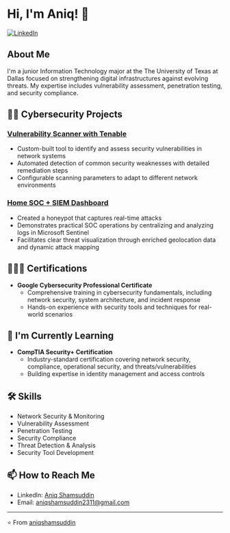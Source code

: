 # Hi, I'm Aniq! 👋

[![LinkedIn](https://img.shields.io/badge/LinkedIn-Connect-blue?style=for-the-badge&logo=linkedin)](https://www.linkedin.com/in/aniqshamsuddin)

## About Me
I'm a junior Information Technology major at the The University of Texas at Dallas focused on strengthening digital infrastructures against evolving threats. My expertise includes vulnerability assessment, penetration testing, and security compliance.

## 👨‍💻 Cybersecurity Projects

### **[Vulnerability Scanner with Tenable](https://github.com/AniqShamsuddin/Windows10-Vulnerability-Scanner/tree/main)**
- Custom-built tool to identify and assess security vulnerabilities in network systems
- Automated detection of common security weaknesses with detailed remediation steps
- Configurable scanning parameters to adapt to different network environments

### **[Home SOC + SIEM Dashboard](https://github.com/AniqShamsuddin/SIEM_Azure/blob/main/README.md)**
- Created a honeypot that captures real-time attacks
- Demonstrates practical SOC operations by centralizing and analyzing logs in Microsoft Sentinel 
- Facilitates clear threat visualization through enriched geolocation data and dynamic attack mapping

## 👨🏻‍🎓 Certifications
- **Google Cybersecurity Professional Certificate**
  - Comprehensive training in cybersecurity fundamentals, including network security, system architecture, and incident response
  - Hands-on experience with security tools and techniques for real-world scenarios

## 🌱 I'm Currently Learning
- **CompTIA Security+ Certification**
  - Industry-standard certification covering network security, compliance, operational security, and threats/vulnerabilities
  - Building expertise in identity management and access controls

## 🛠️ Skills
- Network Security & Monitoring
- Vulnerability Assessment
- Penetration Testing
- Security Compliance
- Threat Detection & Analysis
- Security Tool Development

## 📫 How to Reach Me
- LinkedIn: [Aniq Shamsuddin](https://www.linkedin.com/in/aniqshamsuddin)
- Email: aniqshamsuddin2311@gmail.com

---
⭐️ From [aniqshamsuddin](https://github.com/aniqshamsuddin)
